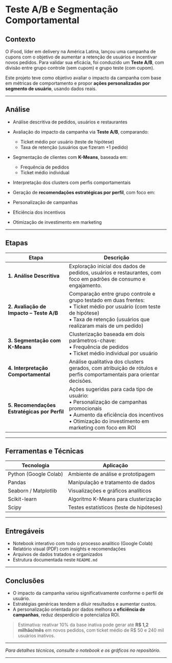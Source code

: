 #  Teste A/B e Segmentação Comportamental

##  Contexto

O iFood, líder em delivery na América Latina, lançou uma campanha de cupons com o objetivo de aumentar a retenção de usuários e incentivar novos pedidos. Para validar sua eficácia, foi conduzido um **Teste A/B**, com divisão entre grupo controle (sem cupom) e grupo teste (com cupom).

Este projeto teve como objetivo avaliar o impacto da campanha com base em métricas de comportamento e propor **ações personalizadas por segmento de usuário**, usando dados reais.

---

##  Análise

-  Análise descritiva de pedidos, usuários e restaurantes

-  Avaliação do impacto da campanha via **Teste A/B**, comparando:
  
   - Ticket médio por usuário (teste de hipótese)
   - Taxa de retenção (usuários que fizeram +1 pedido)
       
-  Segmentação de clientes com **K-Means**, baseada em:
   - Frequência de pedidos
   - Ticket médio individual
     
-  Interpretação dos clusters com perfis comportamentais
-  Geração de **recomendações estratégicas por perfil**, com foco em:
  - Personalização de campanhas
  - Eficiência dos incentivos
  - Otimização de investimento em marketing

---

##  Etapas 

| Etapa                             | Descrição                                                                                                    |
|----------------------------------|----------------------------------------------------------------------------------------------------------------|
| **1. Análise Descritiva**        | Exploração inicial dos dados de pedidos, usuários e restaurantes, com foco em padrões de consumo e engajamento. |
| **2. Avaliação de Impacto – Teste A/B** | Comparação entre grupo controle e grupo testado em duas frentes:<br>• Ticket médio por usuário (com teste de hipótese)<br>• Taxa de retenção (usuários que realizaram mais de um pedido) |
| **3. Segmentação com K-Means**   | Clusterização baseada em dois parâmetros-chave:<br>• Frequência de pedidos<br>• Ticket médio individual por usuário |
| **4. Interpretação Comportamental** | Análise qualitativa dos clusters gerados, com atribuição de rótulos e perfis comportamentais para orientar decisões. |
| **5. Recomendações Estratégicas por Perfil** | Ações sugeridas para cada tipo de usuário:<br>• Personalização de campanhas promocionais<br>• Aumento da eficiência dos incentivos<br>• Otimização do investimento em marketing com foco em ROI |

---

##  Ferramentas e Técnicas

| Tecnologia        | Aplicação                                     |
|-------------------|-----------------------------------------------|
| Python (Google Colab) | Ambiente de análise e prototipagem      |
| Pandas            | Manipulação e tratamento de dados             |
| Seaborn / Matplotlib | Visualizações e gráficos analíticos      |
| Scikit-learn      | Algoritmo K-Means para clusterização          |
| Scipy             | Testes estatísticos (teste de hipóteses)      |

---

##  Entregáveis

-  Notebook interativo com todo o processo analítico (Google Colab)
-  Relatório visual (PDF) com insights e recomendações
-  Arquivos de dados tratados e organizados
-  Estrutura documentada neste `README.md`

---

##  Conclusões

- O impacto da campanha variou significativamente conforme o perfil de usuário.
- Estratégias genéricas tendem a diluir resultados e aumentar custos.
- A personalização orientada por dados melhora a **eficiência de campanhas**, reduz desperdício e potencializa ROI.

>  Estimativa: reativar 10% da base inativa pode gerar até **R$ 1,2 milhão/mês** em novos pedidos, com ticket médio de R$ 50 e 240 mil usuários inativos.

---

 *Para detalhes técnicos, consulte o notebook e os gráficos no repositório.*


---








